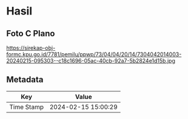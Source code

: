 # Hasil

## Foto C Plano

https://sirekap-obj-formc.kpu.go.id/7781/pemilu/ppwp/73/04/04/20/14/7304042014003-20240215-095303--c18c1696-05ac-40cb-92a7-5b2824e1d15b.jpg


## Metadata

| Key        | Value               |
| ---------- | ------------------- |
| Time Stamp | 2024-02-15 15:00:29 |



